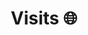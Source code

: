---
layout: page
url: https://www.traveledmap.com/traveledmap/OveBwzSNP6R0pny5S7Q0Ih2bpqt2#
title: Visits 🌐
description:
nav: false # not needed. Creating a link button in header.html itself
nav_order: 5
---